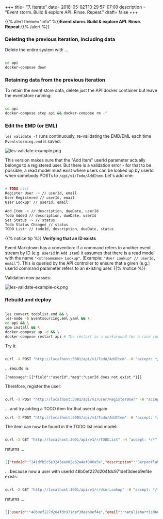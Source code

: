+++
title= "7. Iterate"
date= 2018-05-02T10:29:57-07:00
description = "Event storm. Build & explore API. Rinse. Repeat."
draft= false
+++

{{% alert theme="info" %}}**Event storm. Build & explore API. Rinse. Repeat.**{{% /alert %}}

### Deleting the previous iteration, including data

Delete the entire system with ...

```bash

cd api
docker-compose down

```

### Retaining data from the previous iteration

To retain the event store data, delete just the API docker container but leave the eventstore running:

```bash

cd api
docker-compose stop api && docker-compose rm -f

```

### Edit the EMD (or EML)

```les validate -f``` runs continuously, re-validating the EMD/EML each time ```Eventstorming.emd``` is saved:

![les-validate-example.png](/tutorial/les-validate-example.png)

This version makes sure that the "Add Item" userId parameter actually belongs to a registered user. But there is a validation error - for that to be possible, a read model must exist where users can be looked up by userId when somebody POSTs to ```/api/v1/Todo/AddItem```. Let's add one:

```bash

# TODO List
Register User -> // userId, email
User Registered // userId, email
User Lookup* // userId, email

Add Item -> // description, dueDate, userId
Todo Added // description, dueDate, userId
Set Status -> // status
Todo Status Changed // status
TODO List* // todoId, description, dueDate, status

```

{{% notice tip %}}
**Verifying that an ID exists**

Event Markdown has a convention: If a command refers to another event stream by ID (e.g. ```userId``` in ```Add Item```) it assumes that there is a read model with the name ```"<streamname> Lookup"```. (Example: ```"User Lookup* // userId, email"```). This is queried by the API controller to ensure that a given (e.g.) userId  command parameter refers to an existing user.
{{% /notice %}}

Validation now passes:

![les-validate-example-ok.png](/tutorial/les-validate-example-ok.png)

### Rebuild and deploy

```bash

les convert todolist.emd && \
les-node -b Eventsourcing.eml.yaml && \
cd api && \
npm install && \
docker-compose up -d && \
docker-compose restart api # The restart is a workaround for a race condition when starting containers. :-(

```

Try it:

```bash

curl -X POST "http://localhost:3001/api/v1/Todo/AddItem" -H "accept: */*" -H "Content-Type: application/json" -d "{\"description\":\"Serpentlake\",\"dueDate\":\"Tuesday 3 May 2018\",\"todoId\":\"241dfb5c5e3243ea802e62a4ef000a5a\",\"userId\":\"48b0ef227d204fdc971def3deeb9ef4e\"}"

```

... results in:

```{"message":[{"field":"userId","msg":"userId does not exist."}]}```

Therefore, register the user:

```bash 

curl -X POST "http://localhost:3001/api/v1/User/RegisterUser" -H "accept: */*" -H "Content-Type: application/json" -d "{\"email\":\"natalieharris066@test.com\",\"userId\":\"48b0ef227d204fdc971def3deeb9ef4e\"}"

```

... and try adding a TODO item for that userId again:

```bash
curl -X POST "http://localhost:3001/api/v1/Todo/AddItem" -H "accept: */*" -H "Content-Type: application/json" -d "{\"description\":\"Serpentlake\",\"dueDate\":\"Tuesday 3 May 2018\",\"todoId\":\"241dfb5c5e3243ea802e62a4ef000a5a\",\"userId\":\"48b0ef227d204fdc971def3deeb9ef4e\"}"

```


The item can now be found in the TODO list read model:

```bash

curl -X GET "http://localhost:3001/api/v1/r/TODOList" -H "accept: */*"

```

returns ...

```json

[{"todoId":"241dfb5c5e3243ea802e62a4ef000a5a","description":"Serpentlake","dueDate":"Tuesday 3 May 2018","status":"","userId":"48b0ef227d204fdc971def3deeb9ef4e"}]

```

... because now a user with userId 48b0ef227d204fdc971def3deeb9ef4e exists:

```bash

curl -X GET "http://localhost:3001/api/v1/r/UserLookup" -H "accept: */*"

```

returns ...

```json

[{"userId":"48b0ef227d204fdc971def3deeb9ef4e","email":"natalieharris066@test.com"}]

```
